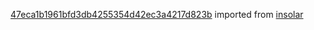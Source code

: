 [47eca1b1961bfd3db4255354d42ec3a4217d823b](https://github.com/insolar/insolar/commit/47eca1b1961bfd3db4255354d42ec3a4217d823b) imported from [insolar](https://github.com/insolar/insolar)
